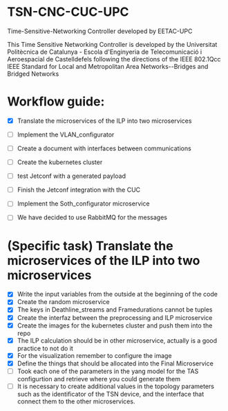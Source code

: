 # TSN-CNC-CUC-UPC
Time-Sensitive-Networking Controller developed by EETAC-UPC

This Time Sensitive Networking Controller is developed by the Universitat Politècnica de Catalunya - Escola d'Enginyeria de Telecomunicació i Aeroespacial de Castelldefels following the directions of the IEEE 802.1Qcc IEEE Standard for Local and Metropolitan Area Networks--Bridges and Bridged Networks

# Workflow guide:
- [X] Translate the microservices of the ILP into two microservices
- [ ] Implement the VLAN_configurator
- [ ] Create a document with interfaces between communications
- [ ] Create the kubernetes cluster
- [ ] test Jetconf with a generated payload
- [ ] Finish the Jetconf integration with the CUC
- [ ] Implement the Soth_configurator microservice
- [ ] We have decided to use RabbitMQ for the messages 


# (Specific task) Translate the microservices of the ILP into two microservices
- [X] Write the input variables from the outside at the beginning of the code
- [X] Create the random microservice
- [X] The keys in Deathline_streams and Framedurations cannot be tuples
- [X] Create the interfaz between the preprocessing and ILP microservice
- [X] Create the images for the kubernetes cluster and push them into the repo
- [X] The ILP calculation should be in other microservice, actually is a good practice to not do it
- [X] For the visualization remember to configure the image
- [X] Define the things that should be allocated into the Final Microservice
- [ ] Took each one of the parameters in the yang model for the TAS configurtion and retrieve where you could generate them 
- [ ] It is necessary to create additional values in the topology parameters such as the identificator of the TSN device, and the interface that connect them to the other microservices.
